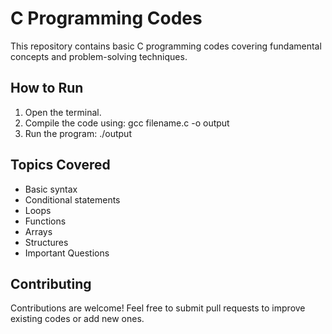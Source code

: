 # C Programming Codes

This repository contains basic C programming codes covering fundamental concepts and problem-solving techniques. 

## How to Run
1. Open the terminal.
2. Compile the code using:
   gcc filename.c -o output
3. Run the program:
   ./output

## Topics Covered
- Basic syntax
- Conditional statements
- Loops
- Functions
- Arrays
- Structures
- Important Questions

## Contributing
Contributions are welcome! Feel free to submit pull requests to improve existing codes or add new ones.